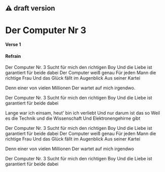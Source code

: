 ## :warning: draft version  

# Der Computer Nr 3

#### Verse 1

#### Refrain

Der Computer Nr. 3
Sucht für mich den richtigen Boy
Und die Liebe ist garantiert für beide dabei
Der Computer weiß genau
Für jeden Mann die richtige Frau
Und das Glück fällt im Augenblick
Aus seiner Kartei

Denn einer von vielen Millionen
Der wartet auf mich irgendwo.

Der Computer Nr. 3
Sucht für mich den richtigen Boy
Und die Liebe ist garantiert für beide dabei

Lange war ich einsam, heut' bin ich verliebt
Und nur darum ist das so
Weil es die Technik und die Wissenschaft
Und Elektronengehirne gibt

Der Computer Nr. 3
Sucht für mich den richtigen Boy
Und die Liebe ist garantiert für beide dabei
Der Computer weiß genau
Für jeden Mann die richtige Frau
Und das Glück fällt im Augenblick
Aus seiner Kartei

Denn einer von vielen Millionen
Der wartet auf mich irgendwo

Der Computer Nr. 3
Sucht für mich den richtigen Boy
Und die Liebe ist garantiert für beide dabei
